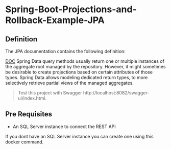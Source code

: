 # Spring-Boot-Projections-and-Rollback-Example-JPA

## Definition

The JPA documentation contains the following definition:

[DOC](https://docs.spring.io/spring-data/jpa/docs/current/reference/html/)
Spring Data query methods usually return one or multiple instances of the aggregate root managed by the repository. However, it might sometimes be desirable to create projections based on certain attributes of those types. Spring Data allows modeling dedicated return types, to more selectively retrieve partial views of the managed aggregates.

> Test this project with Swagger http://localhost:8082/swagger-ui/index.html.
## Pre Requisites

- An SQL Server instance to connect the REST API

If you dont have an SQL Server instance you can create one using this docker command.

